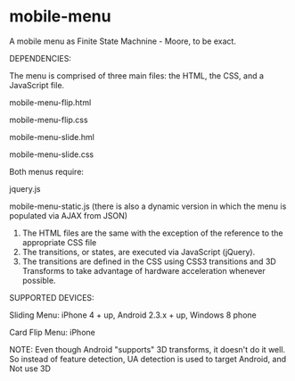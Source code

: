 mobile-menu
===========

A mobile menu as Finite State Machnine - Moore, to be exact.

DEPENDENCIES:

The menu is comprised of three main files: the HTML, the CSS, and a JavaScript file.

mobile-menu-flip.html

mobile-menu-flip.css

mobile-menu-slide.hml

mobile-menu-slide.css

Both menus require:

jquery.js

mobile-menu-static.js 
(there is also a dynamic version in which the menu is populated via AJAX from JSON)


1. The HTML files are the same with the exception of the reference to the appropriate CSS file
2. The transitions, or states, are executed via JavaScript (jQuery).
3. The transitions are defined in the CSS using CSS3 transitions and 3D Transforms to take advantage of hardware acceleration whenever possible.
 
 
SUPPORTED DEVICES: 

Sliding Menu: iPhone 4 + up, Android 2.3.x + up, Windows 8 phone 

Card Flip Menu: iPhone 

NOTE: Even though Android "supports" 3D transforms, it doesn't do it well. So instead of feature detection, UA detection is used to target Android, and Not use 3D
